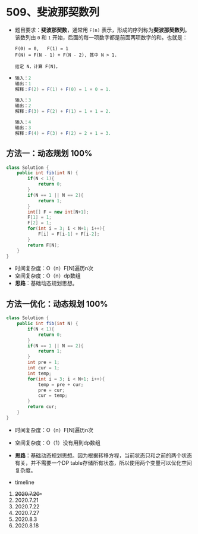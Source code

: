 # 509、斐波那契数列

- 题目要求：**斐波那契数**，通常用 `F(n)` 表示，形成的序列称为**斐波那契数列**。该数列由 `0` 和 `1` 开始，后面的每一项数字都是前面两项数字的和。也就是：

  ```
  F(0) = 0,   F(1) = 1
  F(N) = F(N - 1) + F(N - 2), 其中 N > 1.
  
  给定 N，计算 F(N)。
  ```

- ```java
  输入：2
  输出：1
  解释：F(2) = F(1) + F(0) = 1 + 0 = 1.
      
  输入：3
  输出：2
  解释：F(3) = F(2) + F(1) = 1 + 1 = 2.
  
  输入：4
  输出：3
  解释：F(4) = F(3) + F(2) = 2 + 1 = 3.
  ```



## 方法一：动态规划 100%

```java
class Solution {
    public int fib(int N) {
        if(N < 1){
            return 0;
        }
        if(N == 1 || N == 2){
            return 1;
        }
        int[] F = new int[N+1];
        F[1] = 1;
        F[2] = 1;
        for(int i = 3; i < N+1; i++){
            F[i] = F[i-1] + F[i-2];
        }
        return F[N];
    }
}
```

- 时间复杂度：O（n）F[N]遍历n次
- 空间复杂度：O（n）dp数组
- **思路**：基础动态规划思想。

## 方法一优化：动态规划 100%

```java
class Solution {
    public int fib(int N) {
        if(N < 1){
            return 0;
        }
        if(N == 1 || N == 2){
            return 1;
        }
        int pre = 1;
        int cur = 1;
        int temp;
        for(int i = 3; i < N+1; i++){
            temp = pre + cur;
            pre = cur;
            cur = temp;
        }
        return cur;
    }
}
```

- 时间复杂度：O（n）F[N]遍历n次
- 空间复杂度：O（1）没有用到dp数组
- **思路**：基础动态规划思想。因为根据转移方程，当前状态只和之前的两个状态有关，并不需要一个DP table存储所有状态，所以使用两个变量可以优化空间复杂度。



- timeline

1. ~~2020.7.20-~~
2. 2020.7.21
3. 2020.7.22
4. 2020.7.27
5. 2020.8.3
6. 2020.8.18